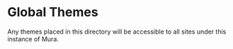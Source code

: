 # Global Themes
Any themes placed in this directory will be accessible to all sites under this instance of Mura.